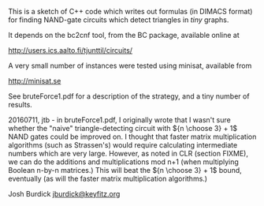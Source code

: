 
This is a sketch of C++ code which writes out formulas
(in DIMACS format) for finding NAND-gate circuits
which detect triangles in _tiny_ graphs.

It depends on the bc2cnf tool, from the BC package,
available online at

http://users.ics.aalto.fi/tjunttil/circuits/

A very small number of instances were tested using minisat,
available from

http://minisat.se

See bruteForce1.pdf for a description of the strategy, and
a tiny number of results.

20160711, jtb - in bruteForce1.pdf, I originally wrote that
I wasn't sure whether the "naive" triangle-detecting circuit
with ${n \choose 3} + 1$ NAND gates could be improved on.
I thought that faster matrix multiplication algorithms
(such as Strassen's) would require calculating intermediate
numbers which are very large. However, as noted in CLR
(section FIXME), we can do the additions and multiplications
mod n+1 (when multiplying Boolean n-by-n matrices.) This will
beat the ${n \choose 3} + 1$ bound, eventually (as will
the faster matrix multiplication algorithms.)

Josh Burdick
jburdick@keyfitz.org


